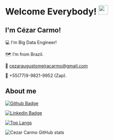 # Welcome Everybody! <img src=https://github.com/TheDudeThatCode/TheDudeThatCode/blob/master/Assets/Earth.gif width="30">

 

## I'm Cézar Carmo! 

:computer: I'm Big Data Engineer!

:world_map: I’m from Brazil.

:e-mail: cezaraugustomeiracarmo@gmail.com

:iphone: +55(77)9-9821-9952 (Zap). 

## About me

[![Github Badge](https://img.shields.io/badge/-Github-000?style=flat-square&logo=Github&logoColor=white&link=https://github.com/cezarcarmo)](https://github.com/cezarcarmo)

[![Linkedin Badge](https://img.shields.io/badge/-LinkedIn-blue?style=flat-square&logo=Linkedin&logoColor=white&link=https://www.linkedin.com/in/cezarcarmo/)](https://www.linkedin.com/in/cezarcarmo/)

[![Top Langs](https://github-readme-stats.vercel.app/api/top-langs/?username=cezarcarmo)](https://github.com/cezarcarmo/github-readme-stats)

![Cezar Carmo GitHub stats](https://github-readme-stats.vercel.app/api?username=cezarcarmo&show_icons=true&theme=radical)


<!--
**cezarcarmo/cezarcarmo** is a ✨ _special_ ✨ repository because its `README.md` (this file) appears on your GitHub profile.

Here are some ideas to get you started:

- 🔭 I’m currently working on ...
- 🌱 I’m currently learning ...
- 👯 I’m looking to collaborate on ...
- 🤔 I’m looking for help with ...
- 💬 Ask me about ...
- 📫 How to reach me: ...
- 😄 Pronouns: ...
- ⚡ Fun fact: ...
-->

